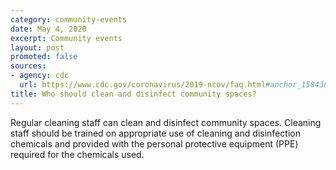 ```yaml
---
category: community-events
date: May 4, 2020
excerpt: Community events
layout: post
promoted: false
sources:
- agency: cdc
  url: https://www.cdc.gov/coronavirus/2019-ncov/faq.html#anchor_1584388242595
title: Who should clean and disinfect community spaces?
---
```


Regular cleaning staff can clean and disinfect community spaces. Cleaning staff should be trained on appropriate use of cleaning and disinfection chemicals and provided with the personal protective equipment (PPE) required for the chemicals used.
